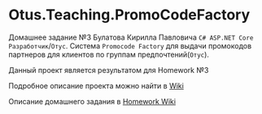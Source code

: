 # Otus.Teaching.PromoCodeFactory

Домашнее задание №3 Булатова Кирилла Павловича `C# ASP.NET Core Разработчик`/`Отус`.
Cистема `Promocode Factory` для выдачи промокодов партнеров для клиентов по группам предпочтений(`Отус`).

Данный проект является результатом для Homework №3

Подробное описание проекта можно найти в [Wiki](https://gitlab.com/devgrav/otus.teaching.promocodefactory/-/wikis/Home)

Описание домашнего задания в [Homework Wiki](https://gitlab.com/devgrav/otus.teaching.promocodefactory/-/wikis/Homework-3)